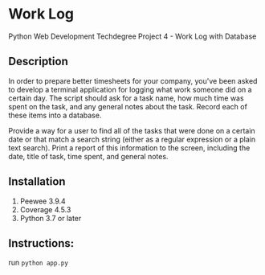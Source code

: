 # Work Log
Python Web Development Techdegree Project 4 - Work Log with Database


## Description
In order to prepare better timesheets for your company, you've been asked to develop 
a terminal application for logging what work someone did on a certain day. 
The script should ask for a task name, how much time was spent on the task, 
and any general notes about the task. Record each of these items into a database.

Provide a way for a user to find all of the tasks that were done on a certain date or 
that match a search string (either as a regular expression or a plain text search). 
Print a report of this information to the screen, including the date, title of task, 
time spent, and general notes.

## Installation
1. Peewee 3.9.4
2. Coverage 4.5.3
3. Python 3.7 or later

## Instructions:

run `python app.py`



